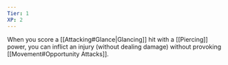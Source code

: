 ```yaml
---
Tier: 1
XP: 2
---
```

When you score a [[Attacking#Glance|Glancing]] hit with a [[Piercing]] power, you can inflict an injury (without dealing damage) without provoking [[Movement#Opportunity Attacks]].